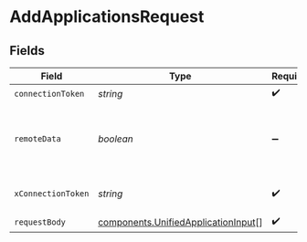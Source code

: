 # AddApplicationsRequest


## Fields

| Field                                                                                      | Type                                                                                       | Required                                                                                   | Description                                                                                |
| ------------------------------------------------------------------------------------------ | ------------------------------------------------------------------------------------------ | ------------------------------------------------------------------------------------------ | ------------------------------------------------------------------------------------------ |
| `connectionToken`                                                                          | *string*                                                                                   | :heavy_check_mark:                                                                         | N/A                                                                                        |
| `remoteData`                                                                               | *boolean*                                                                                  | :heavy_minus_sign:                                                                         | Set to true to include data from the original Ats software.                                |
| `xConnectionToken`                                                                         | *string*                                                                                   | :heavy_check_mark:                                                                         | The connection token                                                                       |
| `requestBody`                                                                              | [components.UnifiedApplicationInput](../../models/components/unifiedapplicationinput.md)[] | :heavy_check_mark:                                                                         | N/A                                                                                        |